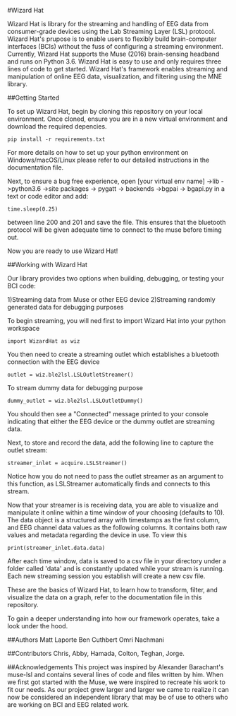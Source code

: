 #Wizard Hat

Wizard Hat is library for the streaming and handling of EEG data from consumer-grade devices using the Lab Streaming Layer (LSL) protocol. Wizard Hat's prupose is to enable users to flexibly build brain-computer interfaces (BCIs) without the fuss of configuring a streaming environment. Currently, Wizard Hat supports the Muse (2016) brain-sensing headband and runs on Python 3.6. Wizard Hat is easy to use and only requires three lines of code to get started. Wizard Hat's framework enables streaming and manipulation of online EEG data, visualization, and filtering using the MNE library. 

##Getting Started

To set up Wizard Hat, begin by cloning this repository on your local environment. Once cloned, ensure you are in a new virtual environment and download the required depencies.

	pip install -r requirements.txt

For more details on how to set up your python environment on Windows/macOS/Linux please refer to our detailed instructions in the documentation file.

Next, to ensure a bug free experience, open [your virtual env name] ->lib ->python3.6 ->site packages -> pygatt -> backends ->bgpai -> bgapi.py in a text or code editor and add:

	time.sleep(0.25)

between line 200 and 201 and save the file. This ensures that the bluetooth protocol will be given adequate time to connect to the muse before timing out.

Now you are ready to use Wizard Hat!

##Working with Wizard Hat

Our library provides two options when building, debugging, or testing your BCI code:

1)Streaming data from Muse or other EEG device
2)Streaming randomly generated data for debugging purposes

To begin streaming, you will ned first to import Wizard Hat into your python workspace

	import WizardHat as wiz

You then need to create a streaming outlet which establishes a bluetooth connection with the EEG device

	outlet = wiz.ble2lsl.LSLOutletStreamer()

To stream dummy data for debugging purpose

	dummy_outlet = wiz.ble2lsl.LSLOutletDummy()

You should then see a "Connected" message printed to your console indicating that either the EEG device or the dummy outlet are streaming data.

Next, to store and record the data, add the following line to capture the outlet stream:

	streamer_inlet = acquire.LSLStreamer()

Notice how you do not need to pass the outlet streamer as an argument to this function, as LSLStreamer automatically finds and connects to this stream.

Now that your streamer is is receiving data, you are able to visualize and manipulate it online within a time window of your choosing (defaults to 10). The data object is a structured array with timestamps as the first column, and EEG channel data values as the following columns. It contains both raw values and metadata regarding the device in use. To view this

	print(streamer_inlet.data.data)

After each time window, data is saved to a csv file in your directory under a folder called 'data' and is constantly updated while your stream is running. Each new streaming session you establish will create a new csv file. 

These are the basics of Wizard Hat, to learn how to transform, filter, and visualize the data on a graph, refer to the documentation file in this repository.

To gain a deeper understanding into how our framework operates, take a look under the hood. 

##Authors Matt Laporte Ben Cuthbert Omri Nachmani

##Contributors Chris, Abby, Hamada, Colton, Teghan, Jorge.

##Acknowledgements This project was inspired by Alexander Barachant's muse-lsl and contains several lines of code and files written by him. When we first got started with the Muse, we were inspired to recreate his work to fit our needs. As our project grew larger and larger we came to realize it can now be considered an independent library that may be of use to others who are working on BCI and EEG related work.
